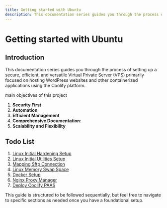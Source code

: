 ```yaml
---
title: Getting started with Ubuntu
description: This documentation series guides you through the process of setting up a secure, efficient, and versatile Ubuntu Virtual Private Server (VPS)
---
```


# Getting started with Ubuntu

## Introduction

This documentation series guides you through the process of setting up a secure, efficient, and versatile Virtual Private Server (VPS) primarily focused on hosting WordPress websites and other containerized applications using the Coolify platform.

main objectives of this project

1.  **Security First**
2.  **Automation**
3.  **Efficient Management**
4.  **Comprehensive Documentation**:
5.  **Scalability and Flexibility**

## Todo List

1. [Linux Initial Hardening Setup](./initial-hardening-setup)
2. [Linux Initial Utilities Setup](./initial-utilities-setup)
3. [Mapping Sftp Connection](./mapping-sftp-connection)
4. [Linux Memory Swap Space](./memory-swap-space)
5. [Docker Setup](./docker-setup)
6. [Nginx Proxy Manager](./nginx-proxy-manager)
7. [Deploy Coolify PAAS](./coolify-paas)

This guide is structured to be followed sequentially, but feel free to navigate to specific sections as needed once you have a foundational setup.
